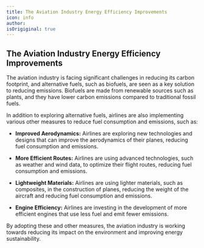 ```yaml
---
title: The Aviation Industry Energy Efficiency Improvements
icon: info
author: 
isOrigiginal: true
---
```


## The Aviation Industry Energy Efficiency Improvements

The aviation industry is facing significant challenges in reducing its carbon footprint, and alternative fuels, such as biofuels, are seen as a key solution to reducing emissions. Biofuels are made from renewable sources such as plants, and they have lower carbon emissions compared to traditional fossil fuels.

In addition to exploring alternative fuels, airlines are also implementing various other measures to reduce fuel consumption and emissions, such as:

- <b>Improved Aerodynamics:</b> Airlines are exploring new technologies and designs that can improve the aerodynamics of their planes, reducing fuel consumption and emissions.

- <b>More Efficient Routes:</b> Airlines are using advanced technologies, such as weather and wind data, to optimize their flight routes, reducing fuel consumption and emissions.

- <b>Lightweight Materials:</b> Airlines are using lighter materials, such as composites, in the construction of planes, reducing the weight of the aircraft and reducing fuel consumption and emissions.

- <b>Engine Efficiency:</b> Airlines are investing in the development of more efficient engines that use less fuel and emit fewer emissions.

By adopting these and other measures, the aviation industry is working towards reducing its impact on the environment and improving energy sustainability.
